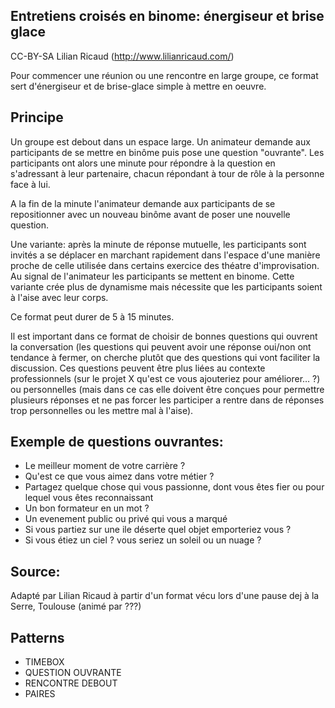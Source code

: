 ## Entretiens croisés en binome: énergiseur et brise glace

CC-BY-SA Lilian Ricaud (http://www.lilianricaud.com/)


Pour commencer une réunion ou une rencontre en large groupe, ce format sert d'énergiseur et de brise-glace simple à mettre en oeuvre.

## Principe

Un groupe est debout dans un espace large. Un animateur demande aux participants de se mettre en binôme puis pose une question "ouvrante". Les participants ont alors une minute pour répondre à la question en s'adressant à leur partenaire, chacun répondant à tour de rôle à la personne face à lui. 

A la fin de la minute l'animateur demande aux participants de se repositionner avec un nouveau binôme avant de poser une nouvelle question.

Une variante: après la minute de réponse mutuelle, les participants sont invités a se déplacer en marchant rapidement dans l'espace d'une manière proche de celle utilisée dans certains exercice des théatre d'improvisation. Au signal de l'animateur les participants se mettent en binome. Cette variante crée plus de dynamisme mais nécessite que les participants soient à l'aise avec leur corps.

Ce format peut durer de 5 à 15 minutes.

Il est important dans ce format de choisir de bonnes questions qui ouvrent la conversation (les questions qui peuvent avoir une réponse oui/non ont tendance à fermer, on cherche plutôt que des questions qui vont faciliter la discussion. Ces questions peuvent être plus liées au contexte professionnels (sur le projet X qu'est ce vous ajouteriez pour améliorer… ?) ou personnelles (mais dans ce cas elle doivent être conçues pour permettre plusieurs réponses et ne pas forcer les participer a rentre dans de réponses trop personnelles ou les mettre mal à l'aise).

## Exemple de questions ouvrantes:


- Le meilleur moment de votre carrière ?
- Qu'est ce que vous aimez dans votre métier ?
- Partagez quelque chose qui vous passionne, dont vous êtes fier ou pour lequel vous êtes reconnaissant
- Un bon formateur en un mot ?
- Un evenement public ou privé qui vous a marqué
- Si vous partiez sur une ile déserte quel objet emporteriez vous ?
- Si vous étiez un ciel ? vous seriez un soleil ou un nuage ?



## Source: 
Adapté par Lilian Ricaud à partir d'un format vécu lors d'une pause dej à la Serre, Toulouse (animé par ???)

## Patterns

- TIMEBOX
- QUESTION OUVRANTE
- RENCONTRE DEBOUT
- PAIRES
